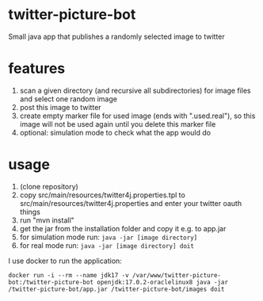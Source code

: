 # twitter-picture-bot
Small java app that publishes a randomly selected image to twitter

# features
1. scan a given directory (and recursive all subdirectories) for image files and select one random image
2. post this image to twitter
3. create empty marker file for used image (ends with ".used.real"), so this image will not be used again until you delete this marker file
4. optional: simulation mode to check what the app would do

# usage
1. (clone repository)
2. copy src/main/resources/twitter4j.properties.tpl to src/main/resources/twitter4j.properties and enter your twitter oauth things
3. run "mvn install"
4. get the jar from the installation folder and copy it e.g. to app.jar
6. for simulation mode run: `java -jar [image directory]`
7. for real mode run: `java -jar [image directory] doit`


I use docker to run the application:

`docker run -i --rm --name jdk17 -v /var/www/twitter-picture-bot:/twitter-picture-bot openjdk:17.0.2-oraclelinux8 java -jar /twitter-picture-bot/app.jar /twitter-picture-bot/images doit`
  
  
